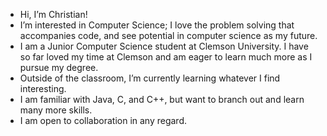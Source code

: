 - Hi, I’m Christian!
- I’m interested in Computer Science; I love the problem solving that accompanies code, and see potential in computer science as my future.
- I am a Junior Computer Science student at Clemson University. I have so far loved my time at Clemson and am eager to learn much more as I pursue my degree.
- Outside of the classroom, I’m currently learning whatever I find interesting.
- I am familiar with Java, C, and C++, but want to branch out and learn many more skills.
- I am open to collaboration in any regard.


<!---
canybo/canybo is a ✨ special ✨ repository because its `README.md` (this file) appears on your GitHub profile.
You can click the Preview link to take a look at your changes.
--->
